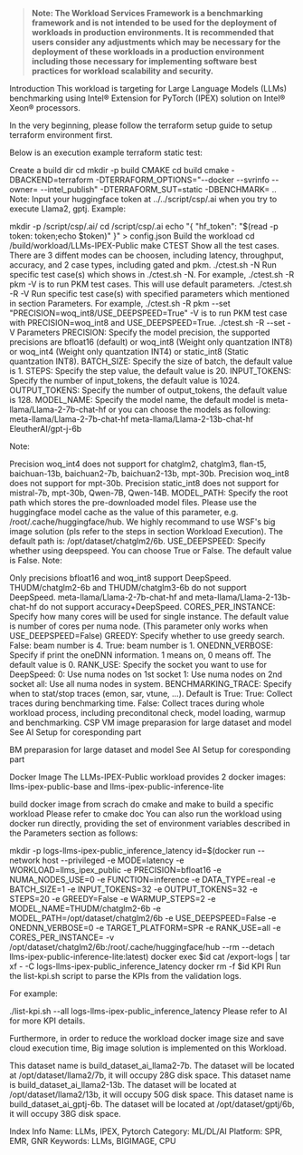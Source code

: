 >
> **Note: The Workload Services Framework is a benchmarking framework and is not intended to be used for the deployment of workloads in production environments. It is recommended that users consider any adjustments which may be necessary for the deployment of these workloads in a production environment including those necessary for implementing software best practices for workload scalability and security.**
>
Introduction
This workload is targeting for Large Language Models (LLMs) benchmarking using Intel® Extension for PyTorch (IPEX) solution on Intel® Xeon® processors.

In the very beginning, please follow the terraform setup guide to setup terraform environment first.

Below is an execution example terraform static test:

Create a build dir
cd <WSF REPO>
mkdir -p build
CMAKE
cd build
cmake -DBACKEND=terraform -DTERRAFORM_OPTIONS="--docker --svrinfo --owner=<your id> --intel_publish" -DTERRAFORM_SUT=static -DBENCHMARK= ..
Note: Input your huggingface token at ../../script/csp/.ai when you try to execute Llama2, gptj. 
Example:

mkdir -p <WSF REPO>/script/csp/.ai/
cd <WSF REPO>/script/csp/.ai
echo "{ \"hf_token\": \"$(read -p token: token;echo $token)\" }" > config.json
Build the workload
cd <WSF REPO>/build/workload/LLMs-IPEX-Public
make
CTEST
Show all the test cases. There are 3 diffent modes can be choosen, including latency, throughput, accuracy, and 2 case types, including gated and pkm.
./ctest.sh -N
Run specific test case(s) which shows in ./ctest.sh -N. For example, ./ctest.sh -R pkm -V is to run PKM test cases. This will use default parameters.
./ctest.sh -R <test case key word> -V
Run specific test case(s) with specified parameters which mentioned in section Parameters. For example, ./ctest.sh -R pkm --set "PRECISION=woq_int8/USE_DEEPSPEED=True" -V is to run PKM test case with PRECISION=woq_int8 and USE_DEEPSPEED=True.
./ctest.sh -R <test case key word> --set <specified parameters> -V
Parameters
PRECISION: Specify the model precision, the supported precisions are bfloat16 (default) or woq_int8 (Weight only quantzation INT8) or woq_int4 (Weight only quantzation INT4) or static_int8 (Static quantzation INT8).
BATCH_SIZE: Specify the size of batch, the default value is 1.
STEPS: Specify the step value, the default value is 20.
INPUT_TOKENS: Specify the number of input_tokens, the default value is 1024.
OUTPUT_TOKENS: Specify the number of output_tokens, the default value is 128.
MODEL_NAME: Specify the model name, the default model is meta-llama/Llama-2-7b-chat-hf or you can choose the models as following:
meta-llama/Llama-2-7b-chat-hf
meta-llama/Llama-2-13b-chat-hf
EleutherAI/gpt-j-6b

Note:

Precision woq_int4 does not support for chatglm2, chatglm3, flan-t5, baichuan-13b, baichuan2-7b, baichuan2-13b, mpt-30b.
Precision woq_int8 does not support for mpt-30b.
Precision static_int8 does not support for mistral-7b, mpt-30b, Qwen-7B, Qwen-14B.
MODEL_PATH: Specify the root path which stores the pre-downloaded model files. Please use the huggingface model cache as the value of this parameter, e.g. /root/.cache/huggingface/hub. We highly recommand to use WSF's big image solution (pls refer to the steps in section Workload Execution). The default path is: /opt/dataset/chatglm2/6b.
USE_DEEPSPEED: Specify whether using deepspeed. You can choose True or False. The default value is False.
Note:

Only precisions bfloat16 and woq_int8 support DeepSpeed.
THUDM/chatglm2-6b and THUDM/chatglm3-6b do not support DeepSpeed.
meta-llama/Llama-2-7b-chat-hf and meta-llama/Llama-2-13b-chat-hf do not support accuracy+DeepSpeed.
CORES_PER_INSTANCE: Specify how many cores will be used for single instance. The default value is number of cores per numa node. (This parameter only works when USE_DEEPSPEED=False)
GREEDY: Specify whether to use greedy search.
False: beam number is 4.
True: beam number is 1.
ONEDNN_VERBOSE: Specify if print the oneDNN information. 1 means on, 0 means off. The default value is 0.
RANK_USE: Specify the socket you want to use for DeepSpeed:
0: Use numa nodes on 1st socket
1: Use numa nodes on 2nd socket
all: Use all numa nodes in system.
BENCHMARKING_TRACE: Specify when to stat/stop traces (emon, sar, vtune, ...). Default is True:
True: Collect traces during benchmarking time.
False: Collect traces during whole workload process, including preconditonal check, model loading, warmup and benchmarking.
CSP VM image preparasion for large dataset and model
See AI Setup for coresponding part

BM preparasion for large dataset and model
See AI Setup for coresponding part

Docker Image
The LLMs-IPEX-Public workload provides 2 docker images: llms-ipex-public-base and llms-ipex-public-inference-lite

build docker image from scrach
do cmake and make to build a specific workload Please refer to cmake doc You can also run the workload using docker run directly, providing the set of environment variables described in the Parameters section as follows:

mkdir -p logs-llms-ipex-public_inference_latency
id=$(docker run --network host --privileged -e MODE=latency -e WORKLOAD=llms_ipex_public -e PRECISION=bfloat16 -e NUMA_NODES_USE=0 -e FUNCTION=inference -e DATA_TYPE=real -e BATCH_SIZE=1 -e INPUT_TOKENS=32 -e OUTPUT_TOKENS=32 -e STEPS=20 -e GREEDY=False -e WARMUP_STEPS=2 -e MODEL_NAME=THUDM/chatglm2-6b -e MODEL_PATH=/opt/dataset/chatglm2/6b -e USE_DEEPSPEED=False -e ONEDNN_VERBOSE=0 -e TARGET_PLATFORM=SPR -e RANK_USE=all -e CORES_PER_INSTANCE= -v /opt/dataset/chatglm2/6b:/root/.cache/huggingface/hub --rm --detach llms-ipex-public-inference-lite:latest)
docker exec $id cat /export-logs | tar xf - -C logs-llms-ipex-public_inference_latency
docker rm -f $id
KPI
Run the list-kpi.sh script to parse the KPIs from the validation logs.

For example:

./list-kpi.sh --all logs-llms-ipex-public_inference_latency
Please refer to AI for more KPI details.


Furthermore, in order to reduce the workload docker image size and save cloud execution time, Big image solution is implemented on this Workload.

This dataset name is build_dataset_ai_llama2-7b. The dataset will be located at /opt/dataset/llama2/7b, it will occupy 28G disk space.
This dataset name is build_dataset_ai_llama2-13b. The dataset will be located at /opt/dataset/llama2/13b, it will occupy 50G disk space.
This dataset name is build_dataset_ai_gptj-6b. The dataset will be located at /opt/dataset/gptj/6b, it will occupy 38G disk space.


Index Info
Name: LLMs, IPEX, Pytorch
Category: ML/DL/AI
Platform: SPR, EMR, GNR
Keywords: LLMs, BIGIMAGE, CPU
